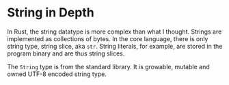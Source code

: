 # String in Depth

In Rust, the string datatype is more complex than what I thought. Strings are implemented as collections of bytes. In the core language, there is only string type, string slice, aka ```str```. String literals, for example, are stored in the program binary and are thus string slices.

The ```String``` type is from the standard library. It is growable, mutable and owned UTF-8 encoded string type. 